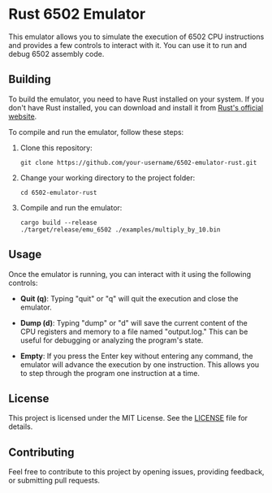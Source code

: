 # Rust 6502 Emulator

This emulator allows you to simulate the execution of 6502 CPU instructions and provides a few controls to interact with it. You can use it to run and debug 6502 assembly code.

## Building

To build the emulator, you need to have Rust installed on your system. If you don't have Rust installed, you can download and install it from [Rust's official website](https://www.rust-lang.org/).

To compile and run the emulator, follow these steps:

1. Clone this repository:
   ```
   git clone https://github.com/your-username/6502-emulator-rust.git
   ```

2. Change your working directory to the project folder:
   ```
   cd 6502-emulator-rust
   ```

3. Compile and run the emulator:
   ```
   cargo build --release
   ./target/release/emu_6502 ./examples/multiply_by_10.bin
   ```

## Usage

Once the emulator is running, you can interact with it using the following controls:

- **Quit (q)**: Typing "quit" or "q" will quit the execution and close the emulator.

- **Dump (d)**: Typing "dump" or "d" will save the current content of the CPU registers and memory to a file named "output.log." This can be useful for debugging or analyzing the program's state.

- **Empty**: If you press the Enter key without entering any command, the emulator will advance the execution by one instruction. This allows you to step through the program one instruction at a time.

## License

This project is licensed under the MIT License. See the [LICENSE](LICENSE.md) file for details.

## Contributing

Feel free to contribute to this project by opening issues, providing feedback, or submitting pull requests.
